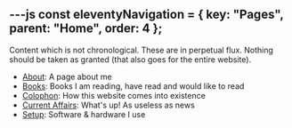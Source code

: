 ---js
const eleventyNavigation = {
	key: "Pages",
	parent: "Home",
	order: 4
};
---

Content which is not chronological. These  are in perpetual flux. Nothing should be taken as granted (that also goes for the entire website).

- [About](/about): A page about me
- [Books](/books): Books I am reading, have read and would like to read
- [Colophon](/colophon): How this website comes into existence
- [Current Affairs](/current-affairs): What's up! As useless as news
- [Setup](/setup): Software & hardware I use
